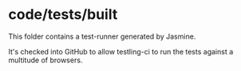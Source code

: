 code/tests/built
================

This folder contains a test-runner generated by Jasmine.

It's checked into GitHub to allow testling-ci to run the tests against a multitude of browsers.